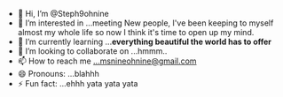 - 👋 Hi, I’m @Steph9ohnine
- 👀 I’m interested in ...meeting New people, I've been keeping to myself almost my whole life so now I think it's time to open up my mind.
- 🌱 I’m currently learning ...<b>everything beautiful the world has to offer</b>
- 💞️ I’m looking to collaborate on ...hmmm..
- 📫 How to reach me ...msnineohnine@gmail.com 
- 😄 Pronouns: ...blahhh
- ⚡ Fun fact: ...ehhh
yata yata yata
<!---
Steph9ohnine/Steph9ohnine is a ✨ special ✨ repository because its `README.md` (this file) appears on your GitHub profile.
You can click the Preview link to take a look at your changes.
--->
